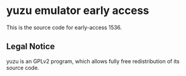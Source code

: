 yuzu emulator early access
=============

This is the source code for early-access 1536.

## Legal Notice

yuzu is an GPLv2 program, which allows fully free redistribution of its source code.
